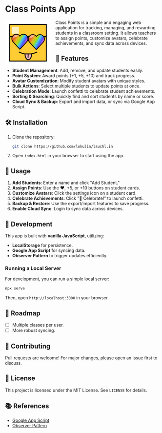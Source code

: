 # Class Points App

<p>
  <img src="weeble.svg" alt="ClassPoints Logo" width="150" height="auto" align=left style="margin-right: 15px;">

</p>

Class Points is a simple and engaging web application for tracking, managing, and rewarding students in a classroom setting. It allows teachers to assign points, customize avatars, celebrate achievements, and sync data across devices.

## 🚀 Features

- **Student Management**: Add, remove, and update students easily.
- **Point System**: Award points (+1, +5, +10) and track progress.
- **Avatar Customization**: Modify student avatars with unique styles.
- **Bulk Actions**: Select multiple students to update points at once.
- **Celebration Mode**: Launch confetti to celebrate student achievements.
- **Sorting & Searching**: Quickly find and sort students by name or score.
- **Cloud Sync & Backup**: Export and import data, or sync via Google App Script.

## 🛠️ Installation

1. Clone the repository:
   ```sh
   git clone https://github.com/lokulin/lauchl.in
   ```
2. Open `index.html` in your browser to start using the app.

## 📝 Usage

1. **Add Students**: Enter a name and click "Add Student."
2. **Assign Points**: Use the ❤️, +5, or +10 buttons on student cards.
3. **Customize Avatars**: Click the settings icon on a student card.
4. **Celebrate Achievements**: Click "🎉 Celebrate!" to launch confetti.
5. **Backup & Restore**: Use the export/import features to save progress.
6. **Enable Cloud Sync**: Login to sync data across devices.

## 🔧 Development

This app is built with **vanilla JavaScript**, utilizing:
- **LocalStorage** for persistence.
- **Google App Script** for syncing data.
- **Observer Pattern** to trigger updates efficiently.

### Running a Local Server
For development, you can run a simple local server:
```sh
npx serve
```

Then, open `http://localhost:3000` in your browser.

## 📌 Roadmap
- [ ] Multiple classes per user.
- [ ] More robust syncing.

## 🤝 Contributing
Pull requests are welcome! For major changes, please open an issue first to discuss.

## 📜 License
This project is licensed under the MIT License. See `LICENSE` for details.

## 📚 References
- [Google App Script](https://developers.google.com/apps-script)
- [Observer Pattern](https://en.wikipedia.org/wiki/Observer_pattern)

